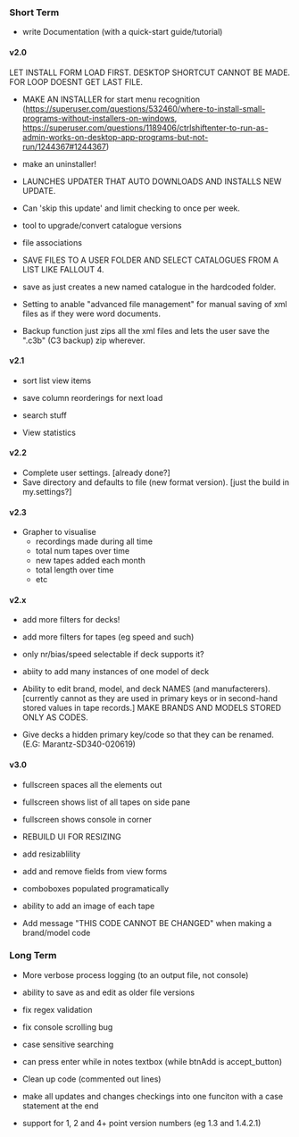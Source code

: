 ### Short Term

- write Documentation (with a quick-start guide/tutorial)



#### v2.0


LET INSTALL FORM LOAD FIRST.
DESKTOP SHORTCUT CANNOT BE MADE.
FOR LOOP DOESNT GET LAST FILE.



- MAKE AN INSTALLER for start menu recognition (https://superuser.com/questions/532460/where-to-install-small-programs-without-installers-on-windows, https://superuser.com/questions/1189406/ctrlshiftenter-to-run-as-admin-works-on-desktop-app-programs-but-not-run/1244367#1244367)
- make an uninstaller!

- LAUNCHES UPDATER THAT AUTO DOWNLOADS AND INSTALLS NEW UPDATE.
- Can 'skip this update' and limit checking to once per week.

- tool to upgrade/convert catalogue versions
- file associations

- SAVE FILES TO A USER FOLDER AND SELECT CATALOGUES FROM A LIST LIKE FALLOUT 4.
- save as just creates a new named catalogue in the hardcoded folder.
- Setting to anable "advanced file management" for manual saving of xml files as if they were word documents.

- Backup function just zips all the xml files and lets the user save the ".c3b" (C3 backup) zip wherever.



#### v2.1

- sort list view items
- save column reorderings for next load

- search stuff

- View statistics



#### v2.2

- Complete user settings. [already done?]
- Save directory and defaults to file (new format version). [just the build in my.settings?]



#### v2.3

- Grapher to visualise
  - recordings made during all time
  - total num tapes over time
  - new tapes added each month
  - total length over time
  - etc
 
 
 
#### v2.x

- add more filters for decks!
- add more filters for tapes (eg speed and such)

- only nr/bias/speed selectable if deck supports it?

- abiity to add many instances of one model of deck


- Ability to edit brand, model, and deck NAMES (and manufacterers). [currently cannot as they are used in primary keys or in second-hand stored values in tape records.] MAKE BRANDS AND MODELS STORED ONLY AS CODES.
- Give decks a hidden primary key/code so that they can be renamed. (E.G: Marantz-SD340-020619)



#### v3.0

- fullscreen spaces all the elements out
- fullscreen shows list of all tapes on side pane
- fullscreen shows console in corner

- REBUILD UI FOR RESIZING
- add resizablility
- add and remove fields from view forms
- comboboxes populated programatically

- ability to add an image of each tape

- Add message "THIS CODE CANNOT BE CHANGED" when making a brand/model code



### Long Term



- More verbose process logging (to an output file, not console)

- ability to save as and edit as older file versions



- fix regex validation
- fix console scrolling bug
- case sensitive searching
- can press enter while in notes textbox (while btnAdd is accept_button)



- Clean up code (commented out lines)

- make all updates and changes checkings into one funciton with a case statement at the end



- support for 1, 2 and 4+ point version numbers (eg 1.3 and 1.4.2.1)
